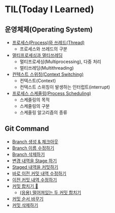 # TIL(Today I Learned)

## 운영체제(Operating System)
* [프로세스(Process)와 쓰레드(Thread)](https://github.com/devSoyoung/TIL/tree/master/OS#프로세스process와-쓰레드thread)
  * 프로세스와 쓰레드의 구분
* [멀티프로세싱과 멀티쓰레딩](https://github.com/devSoyoung/TIL/tree/master/OS#멀티프로세싱과-멀티쓰레딩)
  * 멀티프로세싱(Multiprocessing), 다중 처리
  * 멀티쓰레딩(Multithreading)
* [컨텍스트 스위칭(Context Switching)](https://github.com/devSoyoung/TIL/tree/master/OS#컨텍스트-스위칭context-switching)
  * 컨텍스트(Context)
  * 컨텍스트 스위칭이 발생하는 인터럽트(interrupt)
* [프로세스 스케줄링(Process Scheduling)](https://github.com/devSoyoung/TIL/tree/master/OS#프로세스-스케줄링process-scheduling) 
  * 스케줄링의 목적
  * 스케줄링의 구분
  * 스케줄링 알고리즘의 종류

## Git Command
* [Branch 생성 & 체크아웃](https://github.com/devSoyoung/STUDY/blob/master/Git%20%EB%AA%85%EB%A0%B9%EC%96%B4.md#branch-%EC%83%9D%EC%84%B1--%EC%B2%B4%ED%81%AC%EC%95%84%EC%9B%83)
* [Branch 이름 수정하기](https://github.com/devSoyoung/STUDY/blob/master/Git%20%EB%AA%85%EB%A0%B9%EC%96%B4.md#branch-%EC%9D%B4%EB%A6%84-%EC%88%98%EC%A0%95%ED%95%98%EA%B8%B0)
* [Branch 삭제하기](https://github.com/devSoyoung/STUDY/blob/master/Git%20%EB%AA%85%EB%A0%B9%EC%96%B4.md#branch-%EC%82%AD%EC%A0%9C%ED%95%98%EA%B8%B0)
* [변경 내역을 Stage 하기](https://github.com/devSoyoung/STUDY/blob/master/Git%20%EB%AA%85%EB%A0%B9%EC%96%B4.md#%EB%B3%80%EA%B2%BD-%EB%82%B4%EC%97%AD%EC%9D%84-stage-%ED%95%98%EA%B8%B0)
* [Staged 내역을 커밋하기](https://github.com/devSoyoung/STUDY/blob/master/Git%20%EB%AA%85%EB%A0%B9%EC%96%B4.md#staged-%EB%82%B4%EC%97%AD%EC%9D%84-%EC%BB%A4%EB%B0%8B%ED%95%98%EA%B8%B0)
* [바로 이전 커밋 내역 수정하기](https://github.com/devSoyoung/STUDY/blob/master/Git%20%EB%AA%85%EB%A0%B9%EC%96%B4.md#%EB%B0%94%EB%A1%9C-%EC%9D%B4%EC%A0%84-%EC%BB%A4%EB%B0%8B-%EB%82%B4%EC%97%AD-%EC%88%98%EC%A0%95%ED%95%98%EA%B8%B0)
* [이전 커밋 내역 수정하기](https://github.com/devSoyoung/STUDY/blob/master/Git%20%EB%AA%85%EB%A0%B9%EC%96%B4.md#%EC%9D%B4%EC%A0%84-%EC%BB%A4%EB%B0%8B-%EB%82%B4%EC%97%AD-%EC%88%98%EC%A0%95%ED%95%98%EA%B8%B0)
* [커밋 합치기 🍻](https://github.com/devSoyoung/STUDY/blob/master/Git%20%EB%AA%85%EB%A0%B9%EC%96%B4.md#%EC%BB%A4%EB%B0%8B-%ED%95%A9%EC%B9%98%EA%B8%B0-)
  * [(응용) 떨어져있는 두 커밋 합치기](https://github.com/devSoyoung/STUDY/blob/master/Git%20%EB%AA%85%EB%A0%B9%EC%96%B4.md#%EC%9D%91%EC%9A%A9-%EB%96%A8%EC%96%B4%EC%A0%B8%EC%9E%88%EB%8A%94-%EB%91%90-%EC%BB%A4%EB%B0%8B-%ED%95%A9%EC%B9%98%EA%B8%B0)
* [커밋 순서 바꾸기](https://github.com/devSoyoung/STUDY/blob/master/Git%20%EB%AA%85%EB%A0%B9%EC%96%B4.md#%EC%BB%A4%EB%B0%8B-%EC%88%9C%EC%84%9C-%EB%B0%94%EA%BE%B8%EA%B8%B0)
* [커밋 삭제하기](https://github.com/devSoyoung/STUDY/blob/master/Git%20%EB%AA%85%EB%A0%B9%EC%96%B4.md#%EC%BB%A4%EB%B0%8B-%EC%82%AD%EC%A0%9C%ED%95%98%EA%B8%B0)
